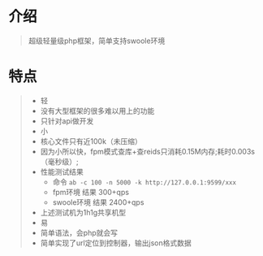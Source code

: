 # 介绍

>超级轻量级php框架，简单支持swoole环境

# 特点

>- 轻
>  - 没有大型框架的很多难以用上的功能
>  - 只针对api做开发
>- 小
>  - 核心文件只有近100k（未压缩）
>  - 因为小所以快，fpm模式查库+查reids只消耗0.15M内存;耗时0.003s（毫秒级）;
>  - 性能测试结果
>    - 命令 `ab -c 100 -n 5000 -k http://127.0.0.1:9599/xxx`
>    - fpm环境 结果 300+qps
>    - swoole环境 结果 2400+qps
>  - 上述测试机为1h1g共享机型
>- 易
>  - 简单语法，会php就会写
>  - 简单实现了url定位到控制器，输出json格式数据